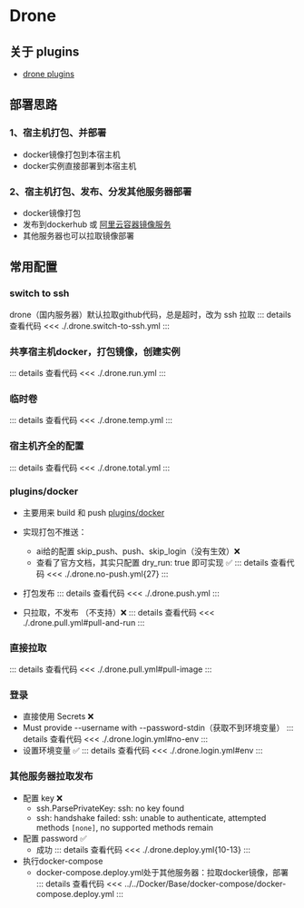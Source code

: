 # Drone
## 关于 plugins
- [drone plugins](https://plugins.drone.io/docker)
## 部署思路
### 1、宿主机打包、并部署
- docker镜像打包到本宿主机
- docker实例直接部署到本宿主机

### 2、宿主机打包、发布、分发其他服务器部署
- docker镜像打包
- 发布到dockerhub 或 [阿里云容器镜像服务](https://cr.console.aliyun.com/cn-chengdu/instances)
- 其他服务器也可以拉取镜像部署
## 常用配置
### switch to ssh
drone（国内服务器）默认拉取github代码，总是超时，改为 ssh 拉取
::: details 查看代码
<<< ./.drone.switch-to-ssh.yml
:::
### 共享宿主机docker，打包镜像，创建实例
::: details 查看代码
<<< ./.drone.run.yml
:::
### 临时卷
::: details 查看代码
<<< ./.drone.temp.yml
:::
### 宿主机齐全的配置
::: details 查看代码
<<< ./.drone.total.yml
:::
### plugins/docker
- 主要用来 build 和 push [plugins/docker](https://plugins.drone.io/plugins/docker)
- 实现打包不推送：
  - ai给的配置 skip_push、push、skip_login（没有生效）❌
  - 查看了官方文档，其实只配置 dry_run: true 即可实现 ✅
  ::: details 查看代码
  <<< ./.drone.no-push.yml{27}
  :::

- 打包发布
  ::: details 查看代码
  <<< ./.drone.push.yml
  :::
- 只拉取，不发布 （不支持）❌
  ::: details 查看代码
  <<< ./.drone.pull.yml#pull-and-run
  :::
### 直接拉取
::: details 查看代码
<<< ./.drone.pull.yml#pull-image
:::
### 登录
- 直接使用 Secrets ❌
- Must provide --username with --password-stdin（获取不到环境变量）
::: details 查看代码
<<< ./.drone.login.yml#no-env
:::
- 设置环境变量 ✅
::: details 查看代码
<<< ./.drone.login.yml#env
:::
### 其他服务器拉取发布
- 配置 key ❌
  - ssh.ParsePrivateKey: ssh: no key found
  - ssh: handshake failed: ssh: unable to authenticate, attempted methods `[none]`, no supported methods remain
- 配置 password ✅
  - 成功
::: details 查看代码
<<< ./.drone.deploy.yml{10-13}
:::
- 执行docker-compose
  - docker-compose.deploy.yml处于其他服务器：拉取docker镜像，部署
::: details 查看代码
<<< ../../Docker/Base/docker-compose/docker-compose.deploy.yml
:::
